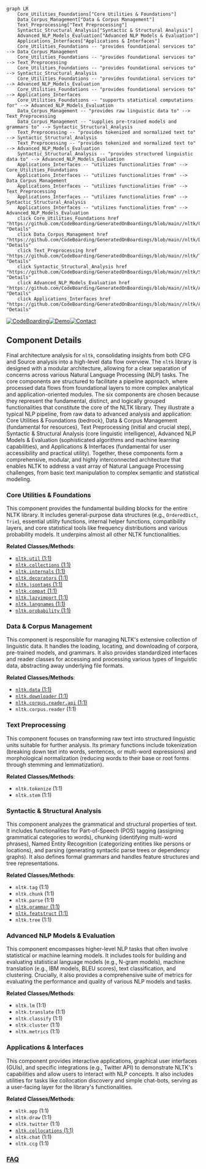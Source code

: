 ```mermaid
graph LR
    Core_Utilities_Foundations["Core Utilities & Foundations"]
    Data_Corpus_Management["Data & Corpus Management"]
    Text_Preprocessing["Text Preprocessing"]
    Syntactic_Structural_Analysis["Syntactic & Structural Analysis"]
    Advanced_NLP_Models_Evaluation["Advanced NLP Models & Evaluation"]
    Applications_Interfaces["Applications & Interfaces"]
    Core_Utilities_Foundations -- "provides foundational services to" --> Data_Corpus_Management
    Core_Utilities_Foundations -- "provides foundational services to" --> Text_Preprocessing
    Core_Utilities_Foundations -- "provides foundational services to" --> Syntactic_Structural_Analysis
    Core_Utilities_Foundations -- "provides foundational services to" --> Advanced_NLP_Models_Evaluation
    Core_Utilities_Foundations -- "provides foundational services to" --> Applications_Interfaces
    Core_Utilities_Foundations -- "supports statistical computations for" --> Advanced_NLP_Models_Evaluation
    Data_Corpus_Management -- "provides raw linguistic data to" --> Text_Preprocessing
    Data_Corpus_Management -- "supplies pre-trained models and grammars to" --> Syntactic_Structural_Analysis
    Text_Preprocessing -- "provides tokenized and normalized text to" --> Syntactic_Structural_Analysis
    Text_Preprocessing -- "provides tokenized and normalized text to" --> Advanced_NLP_Models_Evaluation
    Syntactic_Structural_Analysis -- "provides structured linguistic data to" --> Advanced_NLP_Models_Evaluation
    Applications_Interfaces -- "utilizes functionalities from" --> Core_Utilities_Foundations
    Applications_Interfaces -- "utilizes functionalities from" --> Data_Corpus_Management
    Applications_Interfaces -- "utilizes functionalities from" --> Text_Preprocessing
    Applications_Interfaces -- "utilizes functionalities from" --> Syntactic_Structural_Analysis
    Applications_Interfaces -- "utilizes functionalities from" --> Advanced_NLP_Models_Evaluation
    click Core_Utilities_Foundations href "https://github.com/CodeBoarding/GeneratedOnBoardings/blob/main//nltk/Core_Utilities_Foundations.md" "Details"
    click Data_Corpus_Management href "https://github.com/CodeBoarding/GeneratedOnBoardings/blob/main//nltk/Data_Corpus_Management.md" "Details"
    click Text_Preprocessing href "https://github.com/CodeBoarding/GeneratedOnBoardings/blob/main//nltk/Text_Preprocessing.md" "Details"
    click Syntactic_Structural_Analysis href "https://github.com/CodeBoarding/GeneratedOnBoardings/blob/main//nltk/Syntactic_Structural_Analysis.md" "Details"
    click Advanced_NLP_Models_Evaluation href "https://github.com/CodeBoarding/GeneratedOnBoardings/blob/main//nltk/Advanced_NLP_Models_Evaluation.md" "Details"
    click Applications_Interfaces href "https://github.com/CodeBoarding/GeneratedOnBoardings/blob/main//nltk/Applications_Interfaces.md" "Details"
```
[![CodeBoarding](https://img.shields.io/badge/Generated%20by-CodeBoarding-9cf?style=flat-square)](https://github.com/CodeBoarding/CodeBoarding)[![Demo](https://img.shields.io/badge/Try%20our-Demo-blue?style=flat-square)](https://www.codeboarding.org/demo)[![Contact](https://img.shields.io/badge/Contact%20us%20-%20contact@codeboarding.org-lightgrey?style=flat-square)](mailto:contact@codeboarding.org)

## Component Details

Final architecture analysis for `nltk`, consolidating insights from both CFG and Source analysis into a high-level data flow overview. The `nltk` library is designed with a modular architecture, allowing for a clear separation of concerns across various Natural Language Processing (NLP) tasks. The core components are structured to facilitate a pipeline approach, where processed data flows from foundational layers to more complex analytical and application-oriented modules. The six components are chosen because they represent the fundamental, distinct, and logically grouped functionalities that constitute the core of the NLTK library. They illustrate a typical NLP pipeline, from raw data to advanced analysis and application: Core Utilities & Foundations (bedrock), Data & Corpus Management (fundamental for resources), Text Preprocessing (initial and crucial step), Syntactic & Structural Analysis (core linguistic intelligence), Advanced NLP Models & Evaluation (sophisticated algorithms and machine learning capabilities), and Applications & Interfaces (fundamental for user accessibility and practical utility). Together, these components form a comprehensive, modular, and highly interconnected architecture that enables NLTK to address a vast array of Natural Language Processing challenges, from basic text manipulation to complex semantic and statistical modeling.

### Core Utilities & Foundations
This component provides the fundamental building blocks for the entire NLTK library. It includes general-purpose data structures (e.g., `OrderedDict`, `Trie`), essential utility functions, internal helper functions, compatibility layers, and core statistical tools like frequency distributions and various probability models. It underpins almost all other NLTK functionalities.


**Related Classes/Methods**:

- <a href="https://github.com/nltk/nltk/blob/master/nltk/util.py#L1-L1" target="_blank" rel="noopener noreferrer">`nltk.util` (1:1)</a>
- <a href="https://github.com/nltk/nltk/blob/master/nltk/collections.py#L1-L1" target="_blank" rel="noopener noreferrer">`nltk.collections` (1:1)</a>
- <a href="https://github.com/nltk/nltk/blob/master/nltk/internals.py#L1-L1" target="_blank" rel="noopener noreferrer">`nltk.internals` (1:1)</a>
- <a href="https://github.com/nltk/nltk/blob/master/nltk/decorators.py#L1-L1" target="_blank" rel="noopener noreferrer">`nltk.decorators` (1:1)</a>
- <a href="https://github.com/nltk/nltk/blob/master/nltk/jsontags.py#L1-L1" target="_blank" rel="noopener noreferrer">`nltk.jsontags` (1:1)</a>
- <a href="https://github.com/nltk/nltk/blob/master/nltk/compat.py#L1-L1" target="_blank" rel="noopener noreferrer">`nltk.compat` (1:1)</a>
- <a href="https://github.com/nltk/nltk/blob/master/nltk/lazyimport.py#L1-L1" target="_blank" rel="noopener noreferrer">`nltk.lazyimport` (1:1)</a>
- <a href="https://github.com/nltk/nltk/blob/master/nltk/langnames.py#L1-L1" target="_blank" rel="noopener noreferrer">`nltk.langnames` (1:1)</a>
- <a href="https://github.com/nltk/nltk/blob/master/nltk/probability.py#L1-L1" target="_blank" rel="noopener noreferrer">`nltk.probability` (1:1)</a>


### Data & Corpus Management
This component is responsible for managing NLTK's extensive collection of linguistic data. It handles the loading, locating, and downloading of corpora, pre-trained models, and grammars. It also provides standardized interfaces and reader classes for accessing and processing various types of linguistic data, abstracting away underlying file formats.


**Related Classes/Methods**:

- <a href="https://github.com/nltk/nltk/blob/master/nltk/data.py#L1-L1" target="_blank" rel="noopener noreferrer">`nltk.data` (1:1)</a>
- <a href="https://github.com/nltk/nltk/blob/master/nltk/downloader.py#L1-L1" target="_blank" rel="noopener noreferrer">`nltk.downloader` (1:1)</a>
- <a href="https://github.com/nltk/nltk/blob/master/nltk/corpus/reader/api.py#L1-L1" target="_blank" rel="noopener noreferrer">`nltk.corpus.reader.api` (1:1)</a>
- `nltk.corpus.reader` (1:1)


### Text Preprocessing
This component focuses on transforming raw text into structured linguistic units suitable for further analysis. Its primary functions include tokenization (breaking down text into words, sentences, or multi-word expressions) and morphological normalization (reducing words to their base or root forms through stemming and lemmatization).


**Related Classes/Methods**:

- `nltk.tokenize` (1:1)
- `nltk.stem` (1:1)


### Syntactic & Structural Analysis
This component analyzes the grammatical and structural properties of text. It includes functionalities for Part-of-Speech (POS) tagging (assigning grammatical categories to words), chunking (identifying multi-word phrases), Named Entity Recognition (categorizing entities like persons or locations), and parsing (generating syntactic parse trees or dependency graphs). It also defines formal grammars and handles feature structures and tree representations.


**Related Classes/Methods**:

- `nltk.tag` (1:1)
- `nltk.chunk` (1:1)
- `nltk.parse` (1:1)
- <a href="https://github.com/nltk/nltk/blob/master/nltk/grammar.py#L1-L1" target="_blank" rel="noopener noreferrer">`nltk.grammar` (1:1)</a>
- <a href="https://github.com/nltk/nltk/blob/master/nltk/featstruct.py#L1-L1" target="_blank" rel="noopener noreferrer">`nltk.featstruct` (1:1)</a>
- `nltk.tree` (1:1)


### Advanced NLP Models & Evaluation
This component encompasses higher-level NLP tasks that often involve statistical or machine learning models. It includes tools for building and evaluating statistical language models (e.g., N-gram models), machine translation (e.g., IBM models, BLEU scores), text classification, and clustering. Crucially, it also provides a comprehensive suite of metrics for evaluating the performance and quality of various NLP models and tasks.


**Related Classes/Methods**:

- `nltk.lm` (1:1)
- `nltk.translate` (1:1)
- `nltk.classify` (1:1)
- `nltk.cluster` (1:1)
- `nltk.metrics` (1:1)


### Applications & Interfaces
This component provides interactive applications, graphical user interfaces (GUIs), and specific integrations (e.g., Twitter API) to demonstrate NLTK's capabilities and allow users to interact with NLP concepts. It also includes utilities for tasks like collocation discovery and simple chat-bots, serving as a user-facing layer for the library's functionalities.


**Related Classes/Methods**:

- `nltk.app` (1:1)
- `nltk.draw` (1:1)
- `nltk.twitter` (1:1)
- <a href="https://github.com/nltk/nltk/blob/master/nltk/collocations.py#L1-L1" target="_blank" rel="noopener noreferrer">`nltk.collocations` (1:1)</a>
- `nltk.chat` (1:1)
- `nltk.ccg` (1:1)




### [FAQ](https://github.com/CodeBoarding/GeneratedOnBoardings/tree/main?tab=readme-ov-file#faq)